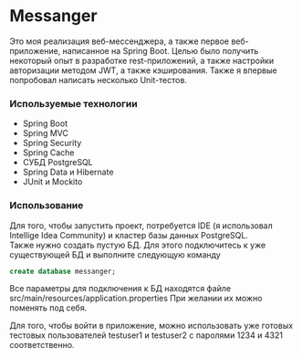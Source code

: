 # Messanger
Это моя реализация веб-мессенджера, а также первое веб-приложение, написанное на Spring Boot. Целью было получить некоторый опыт в разработке rest-приложений, а также настройки авторизации методом JWT, а также кэширования. Также я впервые попробовал написать несколько Unit-тестов.  
### Используемые технологии 
- Spring Boot
- Spring MVC
- Spring Security
- Spring Cache
- СУБД PostgreSQL
- Spring Data и Hibernate
- JUnit и Mockito
### Использование
Для того, чтобы запустить проект, потребуется IDE (я использовал Intellige Idea Community) и кластер базы данных PostgreSQL.  
Также нужно создать пустую БД. Для этого подключитесь к уже существующей БД и выполните следующую команду
```sql
create database messanger;
```
Все параметры для подключения к БД находятся файле src/main/resources/application.properties
При желании их можно поменять под себя.

Для того, чтобы войти в приложение, можно использовать уже готовых тестовых пользователей testuser1 и testuser2 с паролями 1234 и 4321 соответственно.